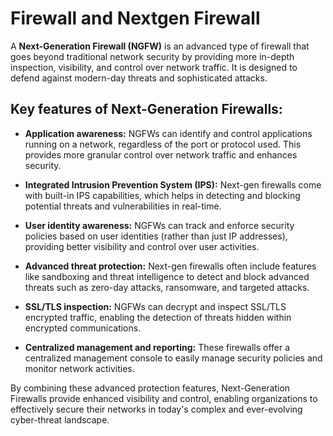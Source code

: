 # Firewall and Nextgen Firewall

A **Next-Generation Firewall (NGFW)** is an advanced type of firewall that goes beyond traditional network security by providing more in-depth inspection, visibility, and control over network traffic. It is designed to defend against modern-day threats and sophisticated attacks.

## Key features of Next-Generation Firewalls:

- **Application awareness:** NGFWs can identify and control applications running on a network, regardless of the port or protocol used. This provides more granular control over network traffic and enhances security.

- **Integrated Intrusion Prevention System (IPS):** Next-gen firewalls come with built-in IPS capabilities, which helps in detecting and blocking potential threats and vulnerabilities in real-time.

- **User identity awareness:** NGFWs can track and enforce security policies based on user identities (rather than just IP addresses), providing better visibility and control over user activities.

- **Advanced threat protection:** Next-gen firewalls often include features like sandboxing and threat intelligence to detect and block advanced threats such as zero-day attacks, ransomware, and targeted attacks.

- **SSL/TLS inspection:** NGFWs can decrypt and inspect SSL/TLS encrypted traffic, enabling the detection of threats hidden within encrypted communications.

- **Centralized management and reporting:** These firewalls offer a centralized management console to easily manage security policies and monitor network activities.

By combining these advanced protection features, Next-Generation Firewalls provide enhanced visibility and control, enabling organizations to effectively secure their networks in today's complex and ever-evolving cyber-threat landscape.